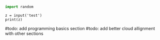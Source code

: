 ```python {pre}
import random
```
```run-python
z = input('test')
print(z)
```

#todo: add programming basics section
#todo: add better cloud allignment with other sections

